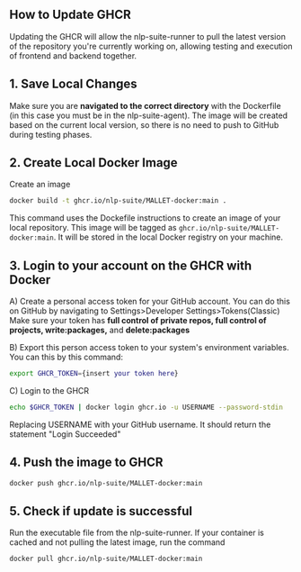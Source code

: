 ## How to Update GHCR ##
Updating the GHCR will allow the nlp-suite-runner to pull the latest version of the repository you're currently working on, allowing testing and execution of frontend and backend together.

## 1. Save Local Changes ##
Make sure you are **navigated to the correct directory** with the Dockerfile (in this case you must be in the nlp-suite-agent). The image will be created based on the current local version, so there is no need to push to GitHub during testing phases.

## 2. Create Local Docker Image ##
Create an image
```bash
docker build -t ghcr.io/nlp-suite/MALLET-docker:main .
```
This command uses the Dockefile instructions to create an image of your local repository. This image will be tagged as `ghcr.io/nlp-suite/MALLET-docker:main`. It will be stored in the local Docker registry on your machine.

## 3. Login to your account on the GHCR with Docker ##
A) Create a personal access token for your GitHub account. You can do this on GitHub by navigating to Settings>Developer Settings>Tokens(Classic)
Make sure your token has **full control of private repos, full control of projects, write:packages,** and **delete:packages**

B) Export this person access token to your system's environment variables. You can this by this command:
```bash
export GHCR_TOKEN={insert your token here}
```
C) Login to the GHCR
```bash
echo $GHCR_TOKEN | docker login ghcr.io -u USERNAME --password-stdin
```
Replacing USERNAME with your GitHub username. It should return the statement "Login Succeeded"

## 4. Push the image to GHCR
```bash
docker push ghcr.io/nlp-suite/MALLET-docker:main
```
## 5. Check if update is successful
Run the executable file from the nlp-suite-runner. If your container is cached and not pulling the latest image, run the command
```bash
docker pull ghcr.io/nlp-suite/MALLET-docker:main
```
